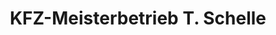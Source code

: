 ---
title: "KFZ-Meisterbetrieb T. Schelle"
url: /hermsdorf/kfz-meisterbetrieb-t-schelle/
shop: Autowerkstatt
---